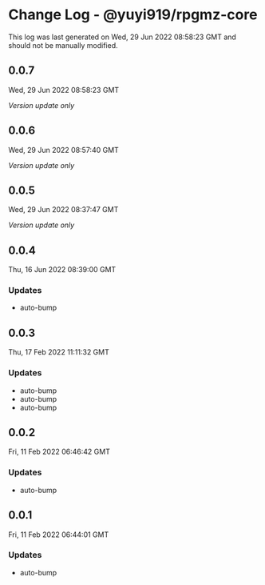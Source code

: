 # Change Log - @yuyi919/rpgmz-core

This log was last generated on Wed, 29 Jun 2022 08:58:23 GMT and should not be manually modified.

## 0.0.7
Wed, 29 Jun 2022 08:58:23 GMT

_Version update only_

## 0.0.6
Wed, 29 Jun 2022 08:57:40 GMT

_Version update only_

## 0.0.5
Wed, 29 Jun 2022 08:37:47 GMT

_Version update only_

## 0.0.4
Thu, 16 Jun 2022 08:39:00 GMT

### Updates

- auto-bump

## 0.0.3
Thu, 17 Feb 2022 11:11:32 GMT

### Updates

- auto-bump
- auto-bump
- auto-bump

## 0.0.2
Fri, 11 Feb 2022 06:46:42 GMT

### Updates

- auto-bump

## 0.0.1
Fri, 11 Feb 2022 06:44:01 GMT

### Updates

- auto-bump

